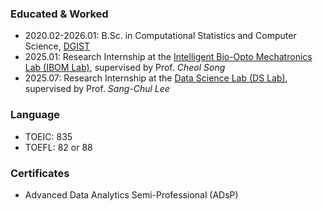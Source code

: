 ### Educated & Worked
- 2020.02-2026.01: B.Sc. in Computational Statistics and Computer Science, [DGIST](https://www.dgist.ac.kr/)
- 2025.01: Research Internship at the [Intelligent Bio-Opto Mechatronics Lab (IBOM Lab)](https://sites.google.com/view/dgist-ibom/home), supervised by Prof. *Cheol Song*
- 2025.07: Research Internship at the [Data Science Lab (DS Lab)](https://dgist-ai.notion.site/), supervised by Prof. *Sang-Chul Lee*

### Language
- TOEIC: 835
- TOEFL: 82 or 88

### Certificates
- Advanced Data Analytics Semi-Professional (ADsP)
